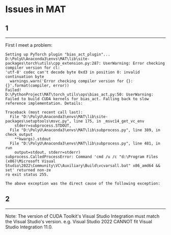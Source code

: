 # Issues in MAT
## 1
***
First I meet a problem: 
```
Setting up PyTorch plugin "bias_act_plugin"... D:\PolyU\Anaconda3\envs\MAT\lib\site-packages\torch\utils\cpp_extension.py:287: UserWarning: Error checking compiler version for cl: 
'utf-8' codec can't decode byte 0xd3 in position 0: invalid continuation byte
  warnings.warn('Error checking compiler version for {}: {}'.format(compiler, error))
Failed!
D:\PythonProject\MAT\torch_utils\ops\bias_act.py:50: UserWarning: Failed to build CUDA kernels for bias_act. Falling back to slow reference implementation. Details:

Traceback (most recent call last):
  File "D:\PolyU\Anaconda3\envs\MAT\lib\site-packages\setuptools\msvc.py", line 175, in _msvc14_get_vc_env
    stderr=subprocess.STDOUT,
  File "D:\PolyU\Anaconda3\envs\MAT\lib\subprocess.py", line 389, in check_output
    **kwargs).stdout
  File "D:\PolyU\Anaconda3\envs\MAT\lib\subprocess.py", line 481, in run
    output=stdout, stderr=stderr)
subprocess.CalledProcessError: Command 'cmd /u /c "d:\Program Files (x86)\Microsoft Visual Studio\2022\Community\VC\Auxiliary\Build\vcvarsall.bat" x86_amd64 && set' returned non-ze
ro exit status 255.

The above exception was the direct cause of the following exception:
```
## 2
***
Note: The version of CUDA Toolkit's Visual Studio Integration must match the Visual Studio's version. e.g. Visual Studio 2022 CANNOT fit Visual Studio Integration 11.0.

